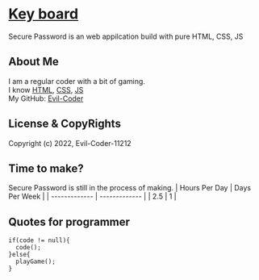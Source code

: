 # [Key board](https://evil-coder-11212.github.io/Keyboard-/)
Secure Password is an web appilcation build with pure HTML, CSS, JS

## About Me
I am a regular coder with a bit of gaming.<br/>
I know [HTML](https://en.wikipedia.org/wiki/HTML), [CSS](https://en.wikipedia.org/wiki/CSS), [JS](https://en.wikipedia.org/wiki/JS)<br/>
My GitHub: [Evil-Coder](https://github.com/Evil-Coder-11212)

## License & CopyRights
Copyright (c) 2022, Evil-Coder-11212<br/>

## Time to make?
Secure Password is still in the process of making.
| Hours Per Day | Days Per Week |
| ------------- | ------------- |
|     2.5   |     1    |

## Quotes for programmer
```
if(code != null){
  code();
}else{
  playGame();
}
```
